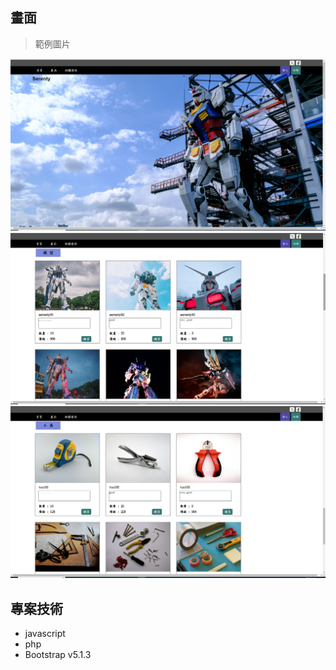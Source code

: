 ## 畫面

> 範例圖片

![範例圖片 1](https://github.com/gloete102/gitFile/blob/main/webpic/01.jpg) 
![範例圖片 2](https://github.com/gloete102/gitFile/blob/main/webpic/02.jpg)
![範例圖片 3](https://github.com/gloete102/gitFile/blob/main/webpic/03.jpg)

## 專案技術
- javascript
- php
- Bootstrap v5.1.3
